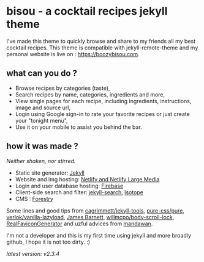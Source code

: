 # bisou - a cocktail recipes jekyll theme

I've made this theme to quickly browse and share to my friends all my best cocktail recipes.
This theme is compatible with jekyll-remote-theme and my personal website is live on : https://boozybisou.com.


## what can you do ?

- Browse recipes by categories (taste),
- Search recipes by name, categories, ingredients and more,
- View single pages for each recipe, including ingredients, instructions, image and source url,
- Login using Google sign-in to rate your favorite recipes or just create your "tonight menu",
- Use it on your mobile to assist you behind the bar.


## how it was made ?
*Neither shaken, nor stirred.*

- Static site generator: [Jekyll](https://github.com/jekyll/jekyll)
- Website and img hosting: [Netlify and Netlify Large Media](https://www.netlify.com/)
- Login and user database hosting: [Firebase](https://firebase.google.com)
- Client-side search and filter: [jekyll-search](https://github.com/mathaywarduk/jekyll-search), [Isotope](https://isotope.metafizzy.co/)
- CMS : [Forestry](https://forestry.io/)

Some lines and good tips from [cagrimmett/jekyll-tools](https://github.com/cagrimmett/jekyll-tools), [pure-css/pure](https://github.com/pure-css/pure/), [verlok/vanilla-lazyload]([cagrimmett/jekyll-tools](https://github.com/cagrimmett/jekyll-tools)), [James Barnett](https://codepen.io/jamesbarnett/pen/vlpkh), [willmcpo/body-scroll-lock](https://github.com/willmcpo/body-scroll-lock), [RealFaviconGenerator](https://realfavicongenerator.net/) and uzful advices from [mandawan](https://github.com/mandawan).

I'm not a developer and this is my first time using jekyll and more broadly github, I hope it is not too dirty. :)


*latest version: v2.3.4*